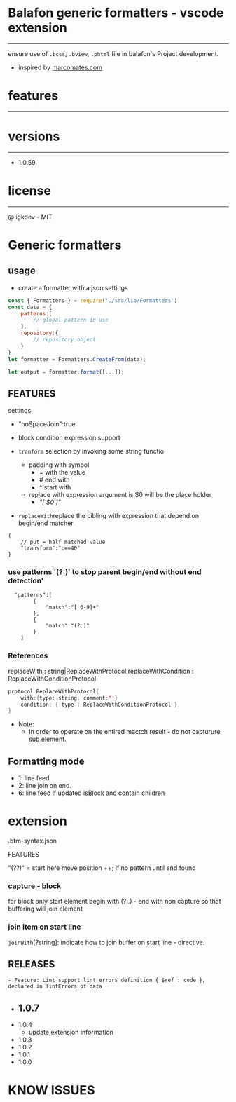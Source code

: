 # Balafon generic formatters - vscode extension 
---
ensure use of `.bcss`, `.bview`, `.phtml` file in balafon's Project development.

- inspired by [marcomates.com](https://macromates.com/manual/en/language_grammars) 

# features
---

# versions
---
- 1.0.59

# license
---
@ igkdev - MIT




# Generic formatters 

## usage

- create a formatter with a json settings 

```js
const { Formatters } = require('./src/lib/Formatters')
const data = {
    patterns:[
        // global pattern in use
    ],
    repository:{
        // repository object
    }
}
let formatter = Formatters.CreateFrom(data);

let output = formatter.format([...]);

```

## FEATURES

settings
- "noSpaceJoin":true  
- block condition expression support

- `tranform` selection by invoking some string functio
    - padding with symbol
        - = with the value
        - \# end with
        - ^ start with
    - replace with expression argument is $0 will be the place holder
        - _"[ $0 ]"_
- `replaceWith`replace the cibling with expression that depend on begin/end matcher

```jsonc
{
    // put = half matched value
    "transform":":==40"
}
```

### use patterns '(?:)' to stop parent begin/end without end detection'
```jsonc
  "patterns":[
        {
            "match":"[ 0-9]+"
        },
        {
            "match":"(?:)"                            
        }
    ]
```

### References

replaceWith : string|ReplaceWithProtocol
replaceWithCondition : ReplaceWithConditionProtocol

```java
protocol ReplaceWithProtocol{
    with:{type: string, comment:''}
    condition: { type : ReplaceWithConditionProtocol }
}

```

- Note: 
    - In order to operate on the entired mactch result - do not capturure sub element. 


## Formatting mode 
- 1: line feed
- 2: line join on end.
- 6: line feed if updated isBlock and contain children


# extension 
.btm-syntax.json

FEATURES 

"(??)" = start here move position ++; if no pattern until end found

### capture - block
for block only start element begin with (?:.) - end with non capture so that buffering will join
element

### join item on start line 
`joinWith`[?string]: indicate how to join buffer on start line - directive.


## RELEASES
    - Feature: Lint support lint errors definition { $ref : code }, declared in lintErrors of data
- 1.0.7
    - 
- 1.0.4
    - update extension information
- 1.0.3
- 1.0.2
- 1.0.1
- 1.0.0

# KNOW ISSUES

